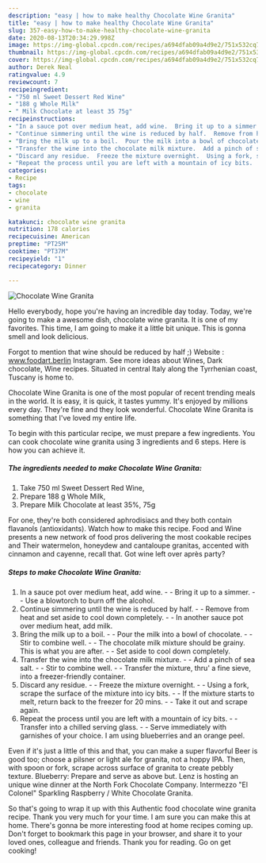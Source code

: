 ```yaml
---
description: "easy | how to make healthy Chocolate Wine Granita"
title: "easy | how to make healthy Chocolate Wine Granita"
slug: 357-easy-how-to-make-healthy-chocolate-wine-granita
date: 2020-08-13T20:34:29.998Z
image: https://img-global.cpcdn.com/recipes/a694dfab09a4d9e2/751x532cq70/chocolate-wine-granita-recipe-main-photo.jpg
thumbnail: https://img-global.cpcdn.com/recipes/a694dfab09a4d9e2/751x532cq70/chocolate-wine-granita-recipe-main-photo.jpg
cover: https://img-global.cpcdn.com/recipes/a694dfab09a4d9e2/751x532cq70/chocolate-wine-granita-recipe-main-photo.jpg
author: Derek Neal
ratingvalue: 4.9
reviewcount: 7
recipeingredient:
- "750 ml Sweet Dessert Red Wine"
- "188 g Whole Milk"
- " Milk Chocolate at least 35 75g"
recipeinstructions:
- "In a sauce pot over medium heat, add wine.  Bring it up to a simmer.  Use a blowtorch to burn off the alcohol."
- "Continue simmering until the wine is reduced by half.  Remove from heat and set aside to cool down completely.  In another sauce pot over medium heat, add milk."
- "Bring the milk up to a boil.  Pour the milk into a bowl of chocolate.  Stir to combine well.  The chocolate milk mixture should be grainy. This is what you are after.  Set aside to cool down completely."
- "Transfer the wine into the chocolate milk mixture.  Add a pinch of sea salt.  Stir to combine well.  Transfer the mixture, thru&#39; a fine sieve, into a freezer-friendly container."
- "Discard any residue.  Freeze the mixture overnight.  Using a fork, scrape the surface of the mixture into icy bits.  If the mixture starts to melt, return back to the freezer for 20 mins.  Take it out and scrape again."
- "Repeat the process until you are left with a mountain of icy bits.  Transfer into a chilled serving glass.  Serve immediately with garnishes of your choice. I am using blueberries and an orange peel."
categories:
- Recipe
tags:
- chocolate
- wine
- granita

katakunci: chocolate wine granita 
nutrition: 178 calories
recipecuisine: American
preptime: "PT25M"
cooktime: "PT37M"
recipeyield: "1"
recipecategory: Dinner

---
```



![Chocolate Wine Granita](https://img-global.cpcdn.com/recipes/a694dfab09a4d9e2/751x532cq70/chocolate-wine-granita-recipe-main-photo.jpg)

Hello everybody, hope you're having an incredible day today. Today, we're going to make a awesome dish, chocolate wine granita. It is one of my favorites. This time, I am going to make it a little bit unique. This is gonna smell and look delicious.

Forgot to mention that wine should be reduced by half ;) Website : www.foodart.berlin Instagram. See more ideas about Wines, Dark chocolate, Wine recipes. Situated in central Italy along the Tyrrhenian coast, Tuscany is home to.

Chocolate Wine Granita is one of the most popular of recent trending meals in the world. It is easy, it is quick, it tastes yummy. It's enjoyed by millions every day. They're fine and they look wonderful. Chocolate Wine Granita is something that I've loved my entire life.


To begin with this particular recipe, we must prepare a few ingredients. You can cook chocolate wine granita using 3 ingredients and 6 steps. Here is how you can achieve it.

<!--inarticleads1-->

##### The ingredients needed to make Chocolate Wine Granita:

1. Take 750 ml Sweet Dessert Red Wine,
1. Prepare 188 g Whole Milk,
1. Prepare  Milk Chocolate at least 35%, 75g


For one, they&#39;re both considered aphrodisiacs and they both contain flavanols (antioxidants). Watch how to make this recipe. Food and Wine presents a new network of food pros delivering the most cookable recipes and Their watermelon, honeydew and cantaloupe granitas, accented with cinnamon and cayenne, recall that. Got wine left over après party? 

<!--inarticleads2-->

##### Steps to make Chocolate Wine Granita:

1. In a sauce pot over medium heat, add wine. -  - Bring it up to a simmer. -  - Use a blowtorch to burn off the alcohol.
1. Continue simmering until the wine is reduced by half. -  - Remove from heat and set aside to cool down completely. -  - In another sauce pot over medium heat, add milk.
1. Bring the milk up to a boil. -  - Pour the milk into a bowl of chocolate. -  - Stir to combine well. -  - The chocolate milk mixture should be grainy. This is what you are after. -  - Set aside to cool down completely.
1. Transfer the wine into the chocolate milk mixture. -  - Add a pinch of sea salt. -  - Stir to combine well. -  - Transfer the mixture, thru&#39; a fine sieve, into a freezer-friendly container.
1. Discard any residue. -  - Freeze the mixture overnight. -  - Using a fork, scrape the surface of the mixture into icy bits. -  - If the mixture starts to melt, return back to the freezer for 20 mins. -  - Take it out and scrape again.
1. Repeat the process until you are left with a mountain of icy bits. -  - Transfer into a chilled serving glass. -  - Serve immediately with garnishes of your choice. I am using blueberries and an orange peel.


Even if it&#39;s just a little of this and that, you can make a super flavorful Beer is good too; choose a pilsner or light ale for granita, not a hoppy IPA. Then, with spoon or fork, scrape across surface of granita to create pebbly texture. Blueberry: Prepare and serve as above but. Lenz is hosting an unique wine dinner at the North Fork Chocolate Company. Intermezzo &#34;El Colonel&#34; Sparkling Raspberry / White Chocolate Granita. 

So that's going to wrap it up with this Authentic food chocolate wine granita recipe. Thank you very much for your time. I am sure you can make this at home. There's gonna be more interesting food at home recipes coming up. Don't forget to bookmark this page in your browser, and share it to your loved ones, colleague and friends. Thank you for reading. Go on get cooking!
